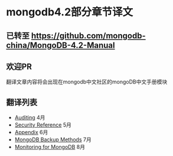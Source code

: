# mongodb4.2部分章节译文
## 已转至 https://github.com/mongodb-china/MongoDB-4.2-Manual
## 欢迎PR
翻译文章内容将会出现在mongodb中文社区的mongoDB中文手册模块
## 翻译列表 
- [Auditing](https://docs.mongodb.com/manual/core/auditing/)   4月
- [Security Reference](https://docs.mongodb.com/manual/reference/security-reference/)  5月
- [Appendix](https://docs.mongodb.com/manual/appendix/security/) 6月
- [MongoDB Backup Methods](https://docs.mongodb.com/manual/core/backups/index.html) 7月
- [Monitoring for MongoDB](https://docs.mongodb.com/manual/administration/monitoring/index.html) 8月